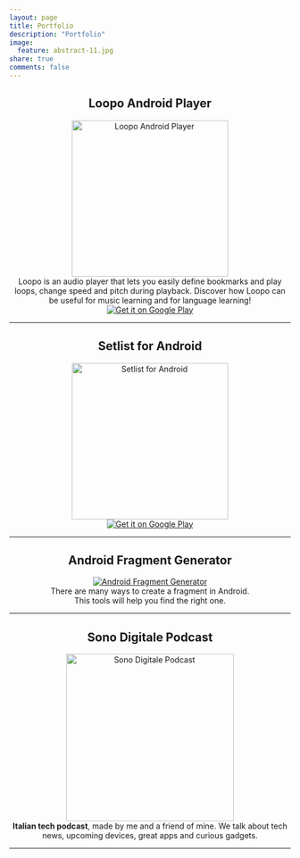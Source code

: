 ```yaml
---
layout: page
title: Portfolio
description: "Portfolio"
image:
  feature: abstract-11.jpg
share: true
comments: false
---
```


<div class="portfolio">


  <div class="row" align="center">
    <h2>Loopo Android Player</h2>
    <div>
      <a href="{{site.url}}/portfolio/loopo-android-player/index.html" class="portfolio-link">
         <img src="{{site.url}}/images/loopo.png" width="280px" height="280px" class="img-responsive img-portfolio" alt="Loopo Android Player">
      </a>
      <div>
Loopo is an audio player that lets you easily define bookmarks and play loops, change speed and pitch during playback. Discover how Loopo can be useful for music learning and for language learning!
      </div>
      <div class="play-store-button">
        <a href="https://play.google.com/store/apps/details?id=com.andreamaglie.android.abplayer">
          <img alt="Get it on Google Play" src="https://developer.android.com/images/brand/en_generic_rgb_wo_60.png">
        </a>
      </div>
    </div>
  </div>

  <hr>

  <div class="row" align="center">
    <h2>Setlist for Android</h2>
    <div>
      <a href="https://play.google.com/store/apps/details?id=it.andreamaglie.android.setlistManager&hl=it" class="portfolio-link">
         <img src="{{site.url}}/images/setlist.png" width="280px" height="280px" class="img-responsive img-portfolio" alt="Setlist for Android">
      </a>
      <div class="play-store-button">
        <a href="https://play.google.com/store/apps/details?id=it.andreamaglie.android.setlist">
          <img alt="Get it on Google Play" src="https://developer.android.com/images/brand/en_generic_rgb_wo_60.png">
        </a>
      </div>
    </div>
  </div>

  <hr>

  <div class="row" align="center">
    <h2>Android Fragment Generator</h2>
    <div>
      <a href="http://www.andreamaglie.com/android-fragment-generator/index.html" class="portfolio-link">
         <img src="{{site.url}}/images/frag_gen_preview.jpg" alt="Android Fragment Generator">
      </a>
    </div>
    <div>
      There are many ways to create a fragment in Android.<br/>This tools will help you find the right one.
    </div>
  </div>

  <hr>

  <div class="row" align="center">
    <h2>Sono Digitale Podcast</h2>
    <div>
      <a href="http://sonodigitale.altervista.org/" class="portfolio-link">
         <img src="https://lh6.googleusercontent.com/-Pm2wQ5uxzwM/UVK-_8Hd1BI/AAAAAAAAABw/m7CZsDde2x8/s674-no/logo.png" alt="Sono Digitale Podcast" width="300px" height="300px">
      </a>
    </div>
    <div>
     <strong>Italian tech podcast</strong>, made by me and a friend of mine. We talk about tech news, upcoming devices, great apps and curious gadgets.
    </div>
  </div>

  <hr>
  

</div>
